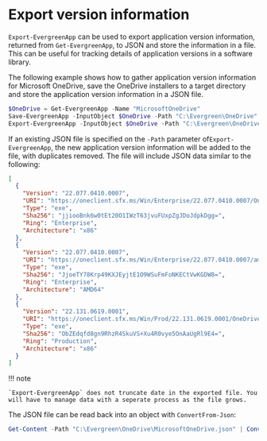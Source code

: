 # Export version information

`Export-EvergreenApp` can be used to export application version information, returned from `Get-EvergreenApp`, to JSON and store the information in a file. This can be useful for tracking details of application versions in a software library.

The following example shows how to gather application version information for Microsoft OneDrive, save the OneDrive installers to a target directory and store the application version information in a JSON file.

```powershell
$OneDrive = Get-EvergreenApp -Name "MicrosoftOneDrive"
Save-EvergreenApp -InputObject $OneDrive -Path "C:\Evergreen\OneDrive"
Export-EvergreenApp -InputObject $OneDrive -Path "C:\Evergreen\OneDrive\MicrosoftOneDrive.json"
```

If an existing JSON file is specified on the `-Path` parameter of`Export-EvergreenApp`, the new application version information will be added to the file, with duplicates removed. The file will include JSON data similar to the following:

```json
[
  {
    "Version": "22.077.0410.0007",
    "URI": "https://oneclient.sfx.ms/Win/Enterprise/22.077.0410.0007/OneDriveSetup.exe",
    "Type": "exe",
    "Sha256": "jjiooBnk6w0tEt20O1IWzT63jvuFUxpZgJDoJdpkDgg=",
    "Ring": "Enterprise",
    "Architecture": "x86"
  },
  {
    "Version": "22.077.0410.0007",
    "URI": "https://oneclient.sfx.ms/Win/Enterprise/22.077.0410.0007/amd64/OneDriveSetup.exe",
    "Type": "exe",
    "Sha256": "JjoeTY78Krp49KXJEyjtE1O9WSuFmFoNKECtVwKGDW8=",
    "Ring": "Enterprise",
    "Architecture": "AMD64"
  },
  {
    "Version": "22.131.0619.0001",
    "URI": "https://oneclient.sfx.ms/Win/Prod/22.131.0619.0001/OneDriveSetup.exe",
    "Type": "exe",
    "Sha256": "ObZEdqfd8gn9RhzR4SkuVS+Xu4R0vye5OnAaUgRl9E4=",
    "Ring": "Production",
    "Architecture": "x86"
  }
]
```

!!! note

    `Export-EvergreenApp` does not truncate date in the exported file. You will have to manage data with a seperate process as the file grows.

The JSON file can be read back into an object with `ConvertFrom-Json`:

```powershell
Get-Content -Path "C:\Evergreen\OneDrive\MicrosoftOneDrive.json" | ConvertFrom-Json
```
